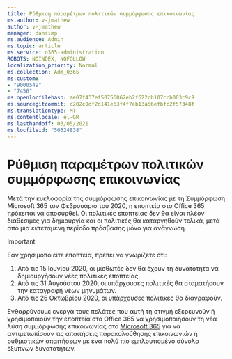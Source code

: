 ```yaml
---
title: Ρύθμιση παραμέτρων πολιτικών συμμόρφωσης επικοινωνίας
ms.author: v-jmathew
author: v-jmathew
manager: dansimp
ms.audience: Admin
ms.topic: article
ms.service: o365-administration
ROBOTS: NOINDEX, NOFOLLOW
localization_priority: Normal
ms.collection: Adm_O365
ms.custom:
- "9000549"
- "7456"
ms.openlocfilehash: ae07f437ef50756862eb2f622cb107ccb003c9c9
ms.sourcegitcommit: c202c0df2d141e63f4f7eb13a56efbfc2f57348f
ms.translationtype: MT
ms.contentlocale: el-GR
ms.lasthandoff: 03/05/2021
ms.locfileid: "50524838"
---
```

# <a name="configure-communication-compliance-policies"></a>Ρύθμιση παραμέτρων πολιτικών συμμόρφωσης επικοινωνίας

Μετά την κυκλοφορία της συμμόρφωσης επικοινωνίας με τη Συμμόρφωση Microsoft 365 τον Φεβρουάριο του 2020, η εποπτεία στο Office 365 πρόκειται να αποσυρθεί. Οι πολιτικές εποπτείας δεν θα είναι πλέον διαθέσιμες για δημιουργία και οι πολιτικές θα καταργηθούν τελικά, μετά από μια εκτεταμένη περίοδο πρόσβασης μόνο για ανάγνωση.

> [!IMPORTANT]
> Εάν χρησιμοποιείτε εποπτεία, πρέπει να γνωρίζετε ότι:
>
> 1. Από τις 15 Ιουνίου 2020, οι μισθωτές δεν θα έχουν τη δυνατότητα να δημιουργήσουν νέες πολιτικές εποπτείας.
> 2. Από τις 31 Αυγούστου 2020, οι υπάρχουσες πολιτικές θα σταματήσουν την καταγραφή νέων μηνυμάτων.
> 3. Από τις 26 Οκτωβρίου 2020, οι υπάρχουσες πολιτικές θα διαγραφούν.

Ενθαρρύνουμε ενεργά τους πελάτες που αυτή τη στιγμή εξερευνούν ή χρησιμοποιούν την εποπτεία στο Office 365 να χρησιμοποιήσουν τη νέα λύση συμμόρφωσης επικοινωνίας στο [Microsoft 365](https://go.microsoft.com/fwlink/?linkid=2128593) για να αντιμετωπίσουν τις απαιτήσεις παρακολούθησης επικοινωνιών ή ρυθμιστικών απαιτήσεων με ένα πολύ πιο εμπλουτισμένο σύνολο έξυπνων δυνατοτήτων.
